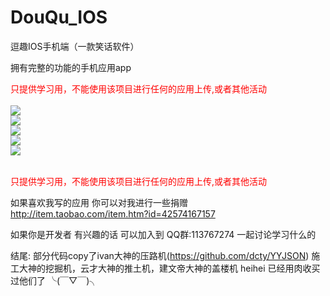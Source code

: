DouQu_IOS
=========

逗趣IOS手机端（一款笑话软件）

拥有完整的功能的手机应用app 

<font color="#FF0000">只提供学习用，不能使用该项目进行任何的应用上传,或者其他活动</font><br><br>
![](https://raw.githubusercontent.com/li6185377/DouQu_IOS/master/ScreenShot/douqu.gif)<br>
![](https://raw.githubusercontent.com/li6185377/DouQu_IOS/master/ScreenShot/screen_1.png)<br>
![](https://raw.githubusercontent.com/li6185377/DouQu_IOS/master/ScreenShot/screen_2.png)<br>
![](https://raw.githubusercontent.com/li6185377/DouQu_IOS/master/ScreenShot/screen_3.png)<br>
![](https://raw.githubusercontent.com/li6185377/DouQu_IOS/master/ScreenShot/screen_4.png)<br><br>

<font color="#FF0000">只提供学习用，不能使用该项目进行任何的应用上传,或者其他活动</font> 

如果喜欢我写的应用 你可以对我进行一些捐赠  http://item.taobao.com/item.htm?id=42574167157

如果你是开发者  有兴趣的话  可以加入到 QQ群:113767274 一起讨论学习什么的

结尾:
部分代码copy了ivan大神的压路机(https://github.com/dcty/YYJSON)
施工大神的挖掘机，云才大神的推土机，建文帝大神的盖楼机
heihei 已经用肉收买过他们了  ╰(￣▽￣)╮
